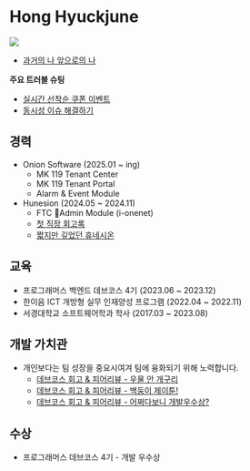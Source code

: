 # Hong Hyuckjune

<a href="https://hongdosan.tistory.com/"><img src="http://img.shields.io/badge/-Tech%20blog-red?style=flat-square&logo=tistory&link=https://hongdosan.tistory.com/"></a>

- [과거의 나 앞으로의 나](https://hongdosan.tistory.com/383)

**주요 트러블 슈팅**
- [실시간 선착순 쿠폰 이벤트](https://hongdosan.tistory.com/376)
- [동시성 이슈 해결하기](https://hongdosan.tistory.com/373)

## 경력
- Onion Software (2025.01 ~ ing)
   - MK 119 Tenant Center
   - MK 119 Tenant Portal
   - Alarm & Event Module
- Hunesion (2024.05 ~ 2024.11)
   - FTC Admin Module (i-onenet)
   - [첫 직장 회고록](https://hongdosan.tistory.com/388)
   - [짧지만 깊었던 휴네시온](https://hongdosan.tistory.com/407)

## 교육
- 프로그래머스 백엔드 데브코스 4기 (2023.06 ~ 2023.12)
- 한이음 ICT 개방형 실무 인재양성 프로그램 (2022.04 ~ 2022.11)
- 서경대학교 소프트웨어학과 학사 (2017.03 ~ 2023.08)

## 개발 가치관
- 개인보다는 팀 성장을 중요시여겨 팀에 융화되기 위해 노력합니다.
    - [데브코스 회고 & 피어리뷰 - 우물 안 개구리](https://hongdosan.tistory.com/328)
    - [데브코스 회고 & 피어리뷰 - 백둥이 제이툰!](https://hongdosan.tistory.com/379)
    - [데브코스 회고 & 피어리뷰 - 어쩌다보니 개발우수상?](https://hongdosan.tistory.com/382)

## 수상
- 프로그래머스 데브코스 4기 - 개발 우수상
